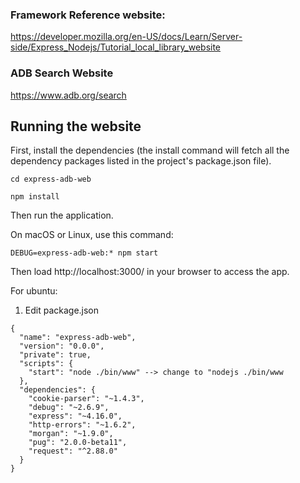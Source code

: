 ### Framework Reference website: 

https://developer.mozilla.org/en-US/docs/Learn/Server-side/Express_Nodejs/Tutorial_local_library_website

### ADB Search Website

https://www.adb.org/search


## Running the website

First, install the dependencies (the install command will fetch all the dependency packages listed in the project's package.json file).

```
cd express-adb-web
```

```
npm install
```

Then run the application.

On macOS or Linux, use this command:
```
DEBUG=express-adb-web:* npm start
```

Then load http://localhost:3000/ in your browser to access the app.

For ubuntu:

1. Edit package.json
```
{
  "name": "express-adb-web",
  "version": "0.0.0",
  "private": true,
  "scripts": {
    "start": "node ./bin/www" --> change to "nodejs ./bin/www
  },
  "dependencies": {
    "cookie-parser": "~1.4.3",
    "debug": "~2.6.9",
    "express": "~4.16.0",
    "http-errors": "~1.6.2",
    "morgan": "~1.9.0",
    "pug": "2.0.0-beta11",
    "request": "^2.88.0"
  }
}
```
